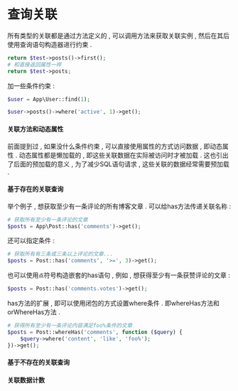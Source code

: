 # 查询关联

所有类型的关联都是通过方法定义的 , 可以调用方法来获取关联实例 , 然后在其后使用查询语句构造器进行约束 .

```php
return $test->posts()->first();
# 和直接返回属性一样
return $test->posts;
```

加一些条件约束 :

```php
$user = App\User::find(1);

$user->posts()->where('active', 1)->get();
```

#### 关联方法和动态属性

前面提到过 , 如果没什么条件约束 , 可以直接使用属性的方式访问数据 , 即动态属性 . 动态属性都是懒加载的 , 即这些关联数据在实际被访问时才被加载 . 这也引出了后面的预加载的意义 , 为了减少SQL语句请求 , 这些关联的数据经常需要预加载 .

#### 基于存在的关联查询

举个例子 , 想获取至少有一条评论的所有博客文章 . 可以给has方法传递关联名称 : 

```php
# 获取所有至少有一条评论的文章
$posts = App\Post::has('comments')->get();
```

还可以指定条件 : 

```php
# 获取所有有三条或三条以上评论的文章...
$posts = Post::has('comments', '>=', 3)->get();
```

也可以使用`点`符号构造嵌套的has语句 , 例如 , 想获得至少有一条获赞评论的文章 : 

```php
$posts = Post::has('comments.votes')->get();
```

has方法的扩展 , 即可以使用闭包的方式设置where条件 . 即whereHas方法和orWhereHas方法 . 

```php
# 获得所有至少有一条评论内容满足foo%条件的文章
$posts = Post::whereHas('comments', function ($query) {
    $query->where('content', 'like', 'foo%');
})->get();
```

#### 基于不存在的关联查询

#### 关联数据计数



